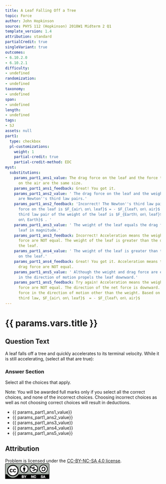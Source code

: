 ```yaml
---
title: A Leaf Falling Off a Tree
topic: Force
author: John Hopkinson
source: PHYS 112 (Hopkinson) 2018W1 Midterm 2 Q1
template_version: 1.4
attribution: standard
partialCredit: true
singleVariant: true
outcomes:
- 6.10.2.0
- 6.10.2.1
difficulty:
- undefined
randomization:
- undefined
taxonomy:
- undefined
span:
- undefined
length:
- undefined
tags:
- SJ
assets: null
part1:
  type: checkbox
  pl-customizations:
    weight: 1
    partial-credit: true
    partial-credit-method: EDC
myst:
  substitutions:
    params_part1_ans1_value: The drag force on the leaf and the force the leaf pushes
      on the air are the same size.
    params_part1_ans1_feedback: Great! You got it.
    params_part1_ans2_value: ' The drag force on the leaf and the weight of the leaf
      are Newton''s third law pairs.'
    params_part1_ans2_feedback: 'Incorrect! The Newton''s third law pair of the drag
      force on the leaf is $F_{air\ on\ leaf}$ = - $F_{leaf\ on\ air}$ . The Newton''s
      third law pair of the weight of the leaf is $F_{Earth\ on\ leaf}$= -$F_{leaf\
      on\ Earth}$ . '
    params_part1_ans3_value: ' The weight of the leaf equals the drag force on the
      leaf in magnitude.'
    params_part1_ans3_feedback: Incorrect! Acceleration means the weight and drag
      force are NOT equal. The weight of the leaf is greater than the drag force on
      the leaf.
    params_part1_ans4_value: ' The weight of the leaf is greater than the drag force
      on the leaf.'
    params_part1_ans4_feedback: Great! You got it. Acceleration means the weight and
      drag force are NOT equal.
    params_part1_ans5_value: ' Although the weight and drag force are equal, the force
      in the direction of motion propels the leaf downward.'
    params_part1_ans5_feedback: Try again! Acceleration means the weight and drag
      force are NOT equal. The direction of the net force is downward. There is no
      force in the direction of motion other than the weight. Based on the Newton’s
      third law, $F_{air\ on\ leaf}$  = - $F_{leaf\ on\ air}$
---
```

# {{ params.vars.title }}

## Question Text

A leaf falls off a tree and quickly accelerates to its terminal velocity. While it is still accelerating, (select all that are true):

### Answer Section

Select all the choices that apply.

Note: You will be awarded full marks only if you select all the correct choices, and none of the incorrect choices. Choosing incorrect choices as well as not choosing correct choices will result in deductions.

- {{ params_part1_ans1_value}}
- {{ params_part1_ans2_value}}
- {{ params_part1_ans3_value}}
- {{ params_part1_ans4_value}}
- {{ params_part1_ans5_value}}

## Attribution

Problem is licensed under the [CC-BY-NC-SA 4.0 license](https://creativecommons.org/licenses/by-nc-sa/4.0/).<br> ![The Creative Commons 4.0 license requiring attribution-BY, non-commercial-NC, and share-alike-SA license.](https://raw.githubusercontent.com/firasm/bits/master/by-nc-sa.png)